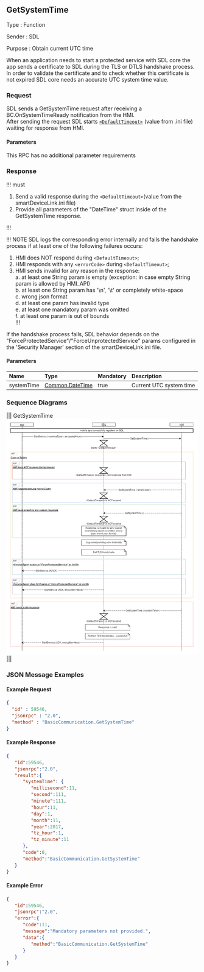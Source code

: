 ## GetSystemTime

Type
: Function

Sender
: SDL

Purpose
: Obtain current <span title="Universal Time Coordinate">UTC</span> time  

When an application needs to start a protected service with SDL core the app sends a certificate to SDL during the TLS or DTLS handshake process.  
In order to validate the certificate and to check whether this certificate is not expired SDL core needs an accurate <span title="Universal Time Coordinate">UTC</span> system time value.

### Request

SDL sends a GetSystemTime request after receiving a BC.OnSystemTimeReady notification from the HMI.  
After sending the request SDL starts [`<DefaultTimeout>`](https://github.com/smartdevicelink/sdl_hmi_integration_guidelines/blob/develop/docs/Configuration%20file/index.md#main) (value from .ini file) waiting for response from HMI. 

#### Parameters

This RPC has no additional parameter requirements

### Response

!!! must  

1.	Send a valid response during the `<DefaultTimeout>`(value from the smartDeviceLink.ini file)
2.	Provide all parameters of the "DateTime" struct inside of the GetSystemTime response.

!!!

!!! NOTE
SDL logs the corresponding error internally and fails the handshake process if at least one of the following failures occurs:
1. HMI does NOT respond during `<DefaultTimeout>`;
2. HMI responds with any `<errorCode>` during `<DefaultTimeout>`;
3. HMI sends invalid for any reason in the response:  
    a. at least one String param is empty (exception: in case empty String param is allowed by HMI_API)  
    b. at least one String param has '\n', '\t' or completely white-space  
    c. wrong json format  
    d. at least one param has invalid type  
    e. at least one mandatory param was omitted  
    f. at least one param is out of bounds  
!!!

If the handshake process fails, SDL behavior depends on the "ForceProtectedService"/"ForceUnprotectedService" params configured in the 'Security Manager' section of the smartDeviceLink.ini file.

#### Parameters

|Name|Type|Mandatory|Description|
|:---|:---|:--------|:---------|
|systemTime|[Common.DateTime](../../common/structs/#datetime)|true|Current <span title="Universal Time Coordinate">UTC</span> system time|

### Sequence Diagrams

|||
GetSystemTime
![GetSystemTime](./assets/GetSystemTime_TLS_Handshake.png)
|||

### JSON Message Examples

#### Example Request

```json
{
  "id" : 59546,
  "jsonrpc" : "2.0",
  "method" : "BasicCommunication.GetSystemTime"
}
```

#### Example Response

```json
{  
   "id":59546,
   "jsonrpc":"2.0",
   "result":{  
      "systemTime": {  
         "millisecond":11,
         "second":111,
         "minute":111,
         "hour":11,
         "day":1,
         "month":11,
         "year":2017,
         "tz_hour":1,
         "tz_minute":11
      },
      "code":0,
      "method":"BasicCommunication.GetSystemTime"
   }
}
```

#### Example Error

```json
{  
   "id":59546,
   "jsonrpc":"2.0",
   "error":{  
      "code":11,
      "message":"Mandatory parameters not provided.",
      "data":{  
         "method":"BasicCommunication.GetSystemTime"
      }
   }
}
```
